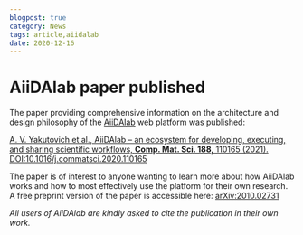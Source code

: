 ```yaml
---
blogpost: true
category: News
tags: article,aiidalab
date: 2020-12-16
---
```


# AiiDAlab paper published

The paper providing comprehensive information on the architecture and design philosophy of the [AiiDAlab](https://www.materialscloud.org/work/aiidalab) web platform was published:

[A. V. Yakutovich et al., AiiDAlab – an ecosystem for developing, executing, and sharing scientific workflows, **Comp. Mat. Sci. 188,** 110165 (2021). DOI:10.1016/j.commatsci.2020.110165](https://doi.org/10.1016/j.commatsci.2020.110165)

The paper is of interest to anyone wanting to learn more about how AiiDAlab works and how to most effectively use the platform for their own research. A free preprint version of the paper is accessible here: [arXiv:2010.02731](https://arxiv.org/abs/2010.02731)

_All users of AiiDAlab are kindly asked to cite the publication in their own work._

